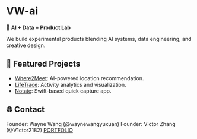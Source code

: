 # VW-ai

🚀 **AI + Data + Product Lab**

We build experimental products blending AI systems, data engineering, and creative design.

## 🔧 Featured Projects
- [Where2Meet](https://github.com/VW-ai/Where2Meet): AI-powered location recommendation.
- [LifeTrace](https://github.com/VW-ai/LifeTrace): Activity analytics and visualization.
- [Notate](https://github.com/VW-ai/Notate): Swift-based quick capture app.

## 🌐 Contact
Founder: Wayne Wang (@waynewangyuxuan)
Founder: Victor Zhang (@V1ctor2182) [PORTFOLIO](https://portfolio-vic123.vercel.app/)
